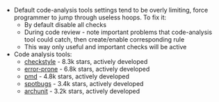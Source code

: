 * Default code-analysis tools settings tend to be overly limiting, force programmer to jump through useless hoops. To fix it:
  * By default disable all checks
  * During code review - note important problems that code-analysis tool could catch, then create/enable corresponding rule
  * This way only useful and important checks will be active
* Code analysis tools:
  * [checkstyle](https://github.com/checkstyle/checkstyle) - 8.3k stars, actively developed
  * [error-prone](https://github.com/google/error-prone) - 6.8k stars, actively developed
  * [pmd](https://github.com/pmd/pmd) - 4.8k stars, actively developed
  * [spotbugs](https://github.com/spotbugs/spotbugs) - 3.4k stars, actively developed
  * [archunit](https://github.com/TNG/ArchUnit) - 3.2k stars, actively developed
